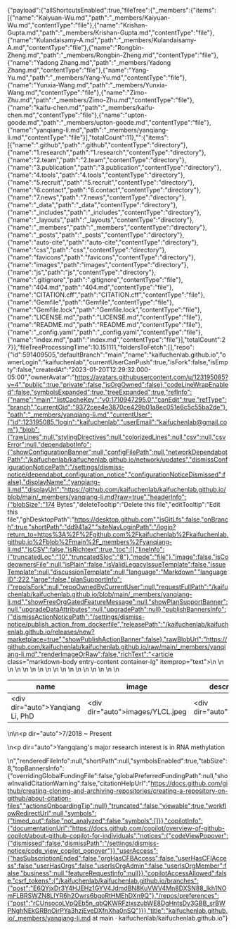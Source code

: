 {"payload":{"allShortcutsEnabled":true,"fileTree":{"_members":{"items":[{"name":"Kaiyuan-Wu.md","path":"_members/Kaiyuan-Wu.md","contentType":"file"},{"name":"Krishan-Gupta.md","path":"_members/Krishan-Gupta.md","contentType":"file"},{"name":"Kulandaisamy-A.md","path":"_members/Kulandaisamy-A.md","contentType":"file"},{"name":"Rongbin-Zheng.md","path":"_members/Rongbin-Zheng.md","contentType":"file"},{"name":"Yadong Zhang.md","path":"_members/Yadong Zhang.md","contentType":"file"},{"name":"Yang-Yu.md","path":"_members/Yang-Yu.md","contentType":"file"},{"name":"Yunxia-Wang.md","path":"_members/Yunxia-Wang.md","contentType":"file"},{"name":"Zimo-Zhu.md","path":"_members/Zimo-Zhu.md","contentType":"file"},{"name":"kaifu-chen.md","path":"_members/kaifu-chen.md","contentType":"file"},{"name":"upton-goode.md","path":"_members/upton-goode.md","contentType":"file"},{"name":"yanqiang-li.md","path":"_members/yanqiang-li.md","contentType":"file"}],"totalCount":11},"":{"items":[{"name":".github","path":".github","contentType":"directory"},{"name":"1.research","path":"1.research","contentType":"directory"},{"name":"2.team","path":"2.team","contentType":"directory"},{"name":"3.publication","path":"3.publication","contentType":"directory"},{"name":"4.tools","path":"4.tools","contentType":"directory"},{"name":"5.recruit","path":"5.recruit","contentType":"directory"},{"name":"6.contact","path":"6.contact","contentType":"directory"},{"name":"7.news","path":"7.news","contentType":"directory"},{"name":"_data","path":"_data","contentType":"directory"},{"name":"_includes","path":"_includes","contentType":"directory"},{"name":"_layouts","path":"_layouts","contentType":"directory"},{"name":"_members","path":"_members","contentType":"directory"},{"name":"_posts","path":"_posts","contentType":"directory"},{"name":"auto-cite","path":"auto-cite","contentType":"directory"},{"name":"css","path":"css","contentType":"directory"},{"name":"favicons","path":"favicons","contentType":"directory"},{"name":"images","path":"images","contentType":"directory"},{"name":"js","path":"js","contentType":"directory"},{"name":".gitignore","path":".gitignore","contentType":"file"},{"name":"404.md","path":"404.md","contentType":"file"},{"name":"CITATION.cff","path":"CITATION.cff","contentType":"file"},{"name":"Gemfile","path":"Gemfile","contentType":"file"},{"name":"Gemfile.lock","path":"Gemfile.lock","contentType":"file"},{"name":"LICENSE.md","path":"LICENSE.md","contentType":"file"},{"name":"README.md","path":"README.md","contentType":"file"},{"name":"_config.yaml","path":"_config.yaml","contentType":"file"},{"name":"index.md","path":"index.md","contentType":"file"}],"totalCount":27}},"fileTreeProcessingTime":10.151111,"foldersToFetch":[],"repo":{"id":591409505,"defaultBranch":"main","name":"kaifuchenlab.github.io","ownerLogin":"kaifuchenlab","currentUserCanPush":true,"isFork":false,"isEmpty":false,"createdAt":"2023-01-20T12:29:32.000-05:00","ownerAvatar":"https://avatars.githubusercontent.com/u/123195085?v=4","public":true,"private":false,"isOrgOwned":false},"codeLineWrapEnabled":false,"symbolsExpanded":true,"treeExpanded":true,"refInfo":{"name":"main","listCacheKey":"v0:1710947295.0","canEdit":true,"refType":"branch","currentOid":"9372cee4e3870ce429b01a8ec051e6c5c55ba2de"},"path":"_members/yanqiang-li.md","currentUser":{"id":123195085,"login":"kaifuchenlab","userEmail":"kaifuchenlab@gmail.com"},"blob":{"rawLines":null,"stylingDirectives":null,"colorizedLines":null,"csv":null,"csvError":null,"dependabotInfo":{"showConfigurationBanner":null,"configFilePath":null,"networkDependabotPath":"/kaifuchenlab/kaifuchenlab.github.io/network/updates","dismissConfigurationNoticePath":"/settings/dismiss-notice/dependabot_configuration_notice","configurationNoticeDismissed":false},"displayName":"yanqiang-li.md","displayUrl":"https://github.com/kaifuchenlab/kaifuchenlab.github.io/blob/main/_members/yanqiang-li.md?raw=true","headerInfo":{"blobSize":"174 Bytes","deleteTooltip":"Delete this file","editTooltip":"Edit this file","ghDesktopPath":"https://desktop.github.com","isGitLfs":false,"onBranch":true,"shortPath":"dd941a2","siteNavLoginPath":"/login?return_to=https%3A%2F%2Fgithub.com%2Fkaifuchenlab%2Fkaifuchenlab.github.io%2Fblob%2Fmain%2F_members%2Fyanqiang-li.md","isCSV":false,"isRichtext":true,"toc":[],"lineInfo":{"truncatedLoc":"10","truncatedSloc":"8"},"mode":"file"},"image":false,"isCodeownersFile":null,"isPlain":false,"isValidLegacyIssueTemplate":false,"issueTemplate":null,"discussionTemplate":null,"language":"Markdown","languageID":222,"large":false,"planSupportInfo":{"repoIsFork":null,"repoOwnedByCurrentUser":null,"requestFullPath":"/kaifuchenlab/kaifuchenlab.github.io/blob/main/_members/yanqiang-li.md","showFreeOrgGatedFeatureMessage":null,"showPlanSupportBanner":null,"upgradeDataAttributes":null,"upgradePath":null},"publishBannersInfo":{"dismissActionNoticePath":"/settings/dismiss-notice/publish_action_from_dockerfile","releasePath":"/kaifuchenlab/kaifuchenlab.github.io/releases/new?marketplace=true","showPublishActionBanner":false},"rawBlobUrl":"https://github.com/kaifuchenlab/kaifuchenlab.github.io/raw/main/_members/yanqiang-li.md","renderImageOrRaw":false,"richText":"<article class=\"markdown-body entry-content container-lg\" itemprop=\"text\"><table>\n  <thead>\n  <tr>\n  <th>name</th>\n  <th>image</th>\n  <th>description</th>\n  <th>role</th>\n  </tr>\n  </thead>\n  <tbody>\n  <tr>\n  <td><div dir=\"auto\">Yanqiang Li, PhD</div></td>\n  <td><div dir=\"auto\">images/YLCL.jpeg</div></td>\n  <td><div dir=\"auto\">Instructor</div></td>\n  <td><div dir=\"auto\">instructor</div></td>\n  </tr>\n  </tbody>\n</table>\n\n<p dir=\"auto\">7/2018 ~ Present</p>\n<p dir=\"auto\">Yangqiang's major research interest is in RNA methylation</p>\n</article>","renderedFileInfo":null,"shortPath":null,"symbolsEnabled":true,"tabSize":8,"topBannersInfo":{"overridingGlobalFundingFile":false,"globalPreferredFundingPath":null,"showInvalidCitationWarning":false,"citationHelpUrl":"https://docs.github.com/github/creating-cloning-and-archiving-repositories/creating-a-repository-on-github/about-citation-files","actionsOnboardingTip":null},"truncated":false,"viewable":true,"workflowRedirectUrl":null,"symbols":{"timed_out":false,"not_analyzed":false,"symbols":[]}},"copilotInfo":{"documentationUrl":"https://docs.github.com/copilot/overview-of-github-copilot/about-github-copilot-for-individuals","notices":{"codeViewPopover":{"dismissed":false,"dismissPath":"/settings/dismiss-notice/code_view_copilot_popover"}},"userAccess":{"hasSubscriptionEnded":false,"orgHasCFBAccess":false,"userHasCFIAccess":false,"userHasOrgs":false,"userIsOrgAdmin":false,"userIsOrgMember":false,"business":null,"featureRequestInfo":null}},"copilotAccessAllowed":false,"csrf_tokens":{"/kaifuchenlab/kaifuchenlab.github.io/branches":{"post":"E6QYjxDr3Y4HJEHz1GYV4JdmdBN8KuVWV4Mn8DXSN88_lkh1NOmFLBRSWZN8LIYR6h2Owrs6bgoRtHMEhDXn9Q"},"/repos/preferences":{"post":"rCUnsocoLVpQEb5n_qbQKWRFzixszubWE8DgHntsDy3GBB_srBWPNghNEkGRBnOirPYa3hzjEveDXfnXha0nSQ"}}},"title":"kaifuchenlab.github.io/_members/yanqiang-li.md at main · kaifuchenlab/kaifuchenlab.github.io"}
